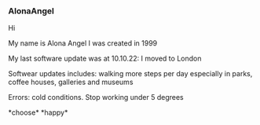 ### AlonaAngel
<p>Hi<br>
<P>My name is Alona Angel I was created in 1999<br>
<p>My last software update was at 10.10.22: I moved to London<br>
<p>Softwear updates includes: walking more steps per day especially in parks, coffee houses, galleries and museums<br>
<P>Errors: cold conditions. Stop working under 5 degrees<br>
<p>*choose* *happy*
<p>
